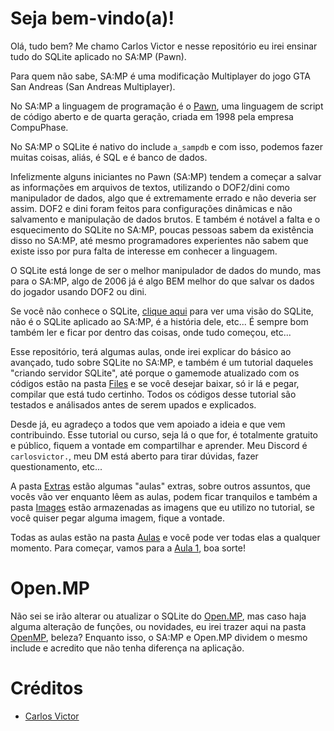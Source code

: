 # Seja bem-vindo(a)!
Olá, tudo bem? Me chamo Carlos Victor e nesse repositório eu irei ensinar tudo do SQLite aplicado no SA:MP (Pawn).

Para quem não sabe, SA:MP é uma modificação Multiplayer do jogo GTA San Andreas (San Andreas Multiplayer).

No SA:MP a linguagem de programação é o [Pawn](https://pt.wikipedia.org/wiki/Pawn), uma linguagem de script de código aberto e de quarta geração, criada em 1998 pela empresa CompuPhase.

No SA:MP o SQLite é nativo do include `a_sampdb` e com isso, podemos fazer muitas coisas, aliás, é SQL e é banco de dados.

Infelizmente alguns iniciantes no Pawn (SA:MP) tendem a começar a salvar as informações em arquivos de textos, utilizando o DOF2/dini como manipulador de dados, algo que é extremamente errado e não deveria ser assim. DOF2 e dini foram feitos para configurações dinâmicas e não salvamento e manipulação de dados brutos. E também é notável a falta e o esquecimento do SQLite no SA:MP, poucas pessoas sabem da existência disso no SA:MP, até mesmo programadores experientes não sabem que existe isso por pura falta de interesse em conhecer a linguagem.

O SQLite está longe de ser o melhor manipulador de dados do mundo, mas para o SA:MP, algo de 2006 já é algo BEM melhor do que salvar os dados do jogador usando DOF2 ou dini.

Se você não conhece o SQLite, [clique aqui](https://pt.wikipedia.org/wiki/SQLite) para ver uma visão do SQLite, não é o SQLite aplicado ao SA:MP, é a história dele, etc... É sempre bom também ler e ficar por dentro das coisas, onde tudo começou, etc...

Esse repositório, terá algumas aulas, onde irei explicar do básico ao avançado, tudo sobre SQLite no SA:MP, e também é um tutorial daqueles "criando servidor SQLite", até porque o gamemode atualizado com os códigos estão na pasta [Files](Files) e se você desejar baixar, só ir lá e pegar, compilar que está tudo certinho. Todos os códigos desse tutorial são testados e análisados antes de serem upados e explicados.

Desde já, eu agradeço a todos que vem apoiado a ideia e que vem contribuindo. Esse tutorial ou curso, seja lá o que for, é totalmente gratuito e público, fiquem a vontade em compartilhar e aprender. Meu Discord é `carlosvictor.`, meu DM está aberto para tirar dúvidas, fazer questionamento, etc... 

A pasta [Extras](Extras) estão algumas "aulas" extras, sobre outros assuntos, que vocês vão ver enquanto lêem as aulas, podem ficar tranquilos e também a pasta [Images](Images) estão armazenadas as imagens que eu utilizo no tutorial, se você quiser pegar alguma imagem, fique a vontade.

Todas as aulas estão na pasta [Aulas](Aulas) e você pode ver todas elas a qualquer momento. Para começar, vamos para a [Aula 1](Aulas/Aula_1.md), boa sorte!

# Open.MP
Não sei se irão alterar ou atualizar o SQLite do [Open.MP](https://open.mp), mas caso haja alguma alteração de funções, ou novidades, eu irei trazer aqui na pasta [OpenMP](Open.MP), beleza? Enquanto isso, o SA:MP e Open.MP dividem o mesmo include e acredito que não tenha diferença na aplicação.

# Créditos
- [Carlos Victor](https://github.com/CarlinCV)
